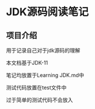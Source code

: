 # JDK源码阅读笔记

## 项目介绍

用于记录自己对于jdk源码的理解

本文档基于JDK-11

笔记均放置于Learning JDK.md中

测试代码放置在test文件中

过于简单的测试代码不会放入


